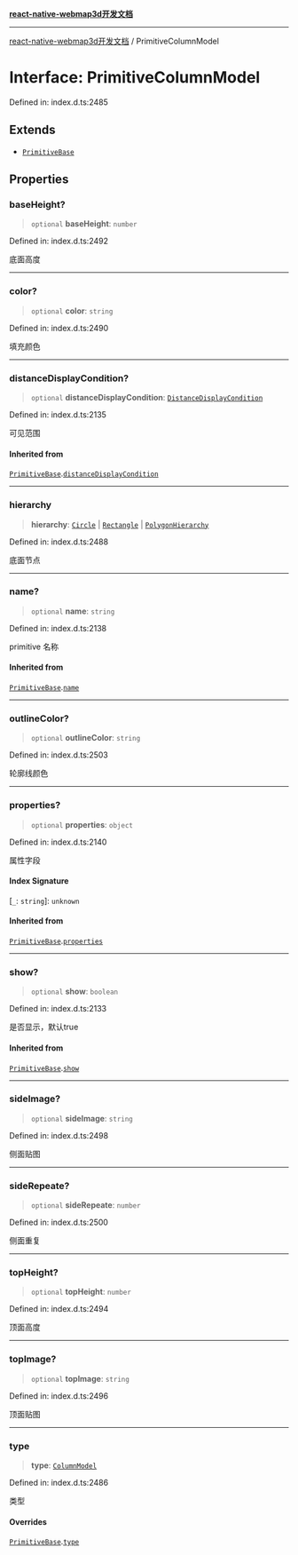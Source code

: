 [**react-native-webmap3d开发文档**](../README.md)

***

[react-native-webmap3d开发文档](../globals.md) / PrimitiveColumnModel

# Interface: PrimitiveColumnModel

Defined in: index.d.ts:2485

## Extends

- [`PrimitiveBase`](PrimitiveBase.md)

## Properties

### baseHeight?

> `optional` **baseHeight**: `number`

Defined in: index.d.ts:2492

底面高度

***

### color?

> `optional` **color**: `string`

Defined in: index.d.ts:2490

填充颜色

***

### distanceDisplayCondition?

> `optional` **distanceDisplayCondition**: [`DistanceDisplayCondition`](DistanceDisplayCondition.md)

Defined in: index.d.ts:2135

可见范围

#### Inherited from

[`PrimitiveBase`](PrimitiveBase.md).[`distanceDisplayCondition`](PrimitiveBase.md#distancedisplaycondition)

***

### hierarchy

> **hierarchy**: [`Circle`](Circle.md) \| [`Rectangle`](Rectangle.md) \| [`PolygonHierarchy`](PolygonHierarchy.md)

Defined in: index.d.ts:2488

底面节点

***

### name?

> `optional` **name**: `string`

Defined in: index.d.ts:2138

primitive 名称

#### Inherited from

[`PrimitiveBase`](PrimitiveBase.md).[`name`](PrimitiveBase.md#name)

***

### outlineColor?

> `optional` **outlineColor**: `string`

Defined in: index.d.ts:2503

轮廓线颜色

***

### properties?

> `optional` **properties**: `object`

Defined in: index.d.ts:2140

属性字段

#### Index Signature

\[`_`: `string`\]: `unknown`

#### Inherited from

[`PrimitiveBase`](PrimitiveBase.md).[`properties`](PrimitiveBase.md#properties)

***

### show?

> `optional` **show**: `boolean`

Defined in: index.d.ts:2133

是否显示，默认true

#### Inherited from

[`PrimitiveBase`](PrimitiveBase.md).[`show`](PrimitiveBase.md#show)

***

### sideImage?

> `optional` **sideImage**: `string`

Defined in: index.d.ts:2498

侧面贴图

***

### sideRepeate?

> `optional` **sideRepeate**: `number`

Defined in: index.d.ts:2500

侧面重复

***

### topHeight?

> `optional` **topHeight**: `number`

Defined in: index.d.ts:2494

顶面高度

***

### topImage?

> `optional` **topImage**: `string`

Defined in: index.d.ts:2496

顶面贴图

***

### type

> **type**: [`ColumnModel`](../enumerations/PrimitiveType.md#columnmodel)

Defined in: index.d.ts:2486

类型

#### Overrides

[`PrimitiveBase`](PrimitiveBase.md).[`type`](PrimitiveBase.md#type)

